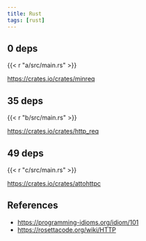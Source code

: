 ```yaml
---
title: Rust
tags: [rust]
---
```


## 0 deps

{{< r "a/src/main.rs" >}}

<https://crates.io/crates/minreq>

## 35 deps

{{< r "b/src/main.rs" >}}

<https://crates.io/crates/http_req>

## 49 deps

{{< r "c/src/main.rs" >}}

<https://crates.io/crates/attohttpc>

## References

- <https://programming-idioms.org/idiom/101>
- <https://rosettacode.org/wiki/HTTP>
